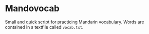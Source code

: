 # Mandovocab

Small and quick script for practicing Mandarin vocabulary. Words are contained in a textfile called `vocab.txt`.
